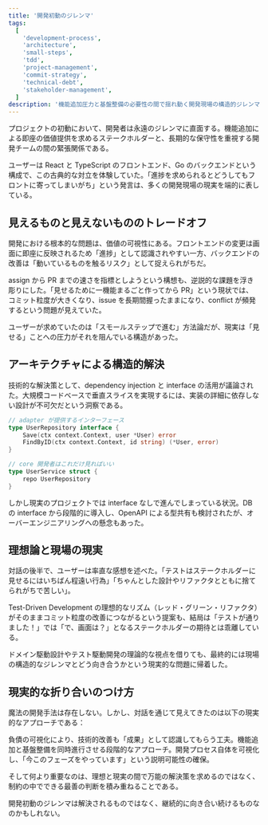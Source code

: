 ```yaml
---
title: '開発初動のジレンマ'
tags:
  [
    'development-process',
    'architecture',
    'small-steps',
    'tdd',
    'project-management',
    'commit-strategy',
    'technical-debt',
    'stakeholder-management',
  ]
description: '機能追加圧力と基盤整備の必要性の間で揺れ動く開発現場の構造的ジレンマと、現実的な折り合いのつけ方を探る'
---
```


プロジェクトの初動において、開発者は永遠のジレンマに直面する。機能追加による即座の価値提供を求めるステークホルダーと、長期的な保守性を重視する開発チームの間の緊張関係である。

ユーザーは React と TypeScript のフロントエンド、Go のバックエンドという構成で、この古典的な対立を体験していた。「進捗を求められるとどうしてもフロントに寄ってしまいがち」という発言は、多くの開発現場の現実を端的に表している。

## 見えるものと見えないもののトレードオフ

開発における根本的な問題は、価値の可視性にある。フロントエンドの変更は画面に即座に反映されるため「進捗」として認識されやすい一方、バックエンドの改善は「動いているものを触るリスク」として捉えられがちだ。

assign から PR までの速さを指標としようという構想も、逆説的な課題を浮き彫りにした。「見せるために一機能まるごと作ってから PR」という現状では、コミット粒度が大きくなり、issue を長期間握ったままになり、conflict が頻発するという問題が見えていた。

ユーザーが求めていたのは「スモールステップで進む」方法論だが、現実は「見せる」ことへの圧力がそれを阻んでいる構造があった。

## アーキテクチャによる構造的解決

技術的な解決策として、dependency injection と interface の活用が議論された。大規模コードベースで垂直スライスを実現するには、実装の詳細に依存しない設計が不可欠だという洞察である。

```go
// adapter が提供するインターフェース
type UserRepository interface {
    Save(ctx context.Context, user *User) error
    FindByID(ctx context.Context, id string) (*User, error)
}

// core 開発者はこれだけ見ればいい
type UserService struct {
    repo UserRepository
}
```

しかし現実のプロジェクトでは interface なしで進んでしまっている状況。DB の interface から段階的に導入し、OpenAPI による型共有も検討されたが、オーバーエンジニアリングへの懸念もあった。

## 理想論と現場の現実

対話の後半で、ユーザーは率直な感想を述べた。「テストはステークホルダーに見せるにはいちばん程遠い行為」「ちゃんとした設計やリファクタとともに捨てられがちで苦しい」。

Test-Driven Development の理想的なリズム（レッド・グリーン・リファクタ）がそのままコミット粒度の改善につながるという提案も、結局は「テストが通りました！」では「で、画面は？」となるステークホルダーの期待とは乖離している。

ドメイン駆動設計やテスト駆動開発の理論的な視点を借りても、最終的には現場の構造的なジレンマとどう向き合うかという現実的な問題に帰着した。

## 現実的な折り合いのつけ方

魔法の開発手法は存在しない。しかし、対話を通じて見えてきたのは以下の現実的なアプローチである：

負債の可視化により、技術的改善も「成果」として認識してもらう工夫。機能追加と基盤整備を同時進行させる段階的なアプローチ。開発プロセス自体を可視化し、「今このフェーズをやっています」という説明可能性の確保。

そして何より重要なのは、理想と現実の間で万能の解決策を求めるのではなく、制約の中でできる最善の判断を積み重ねることである。

開発初動のジレンマは解決されるものではなく、継続的に向き合い続けるものなのかもしれない。
